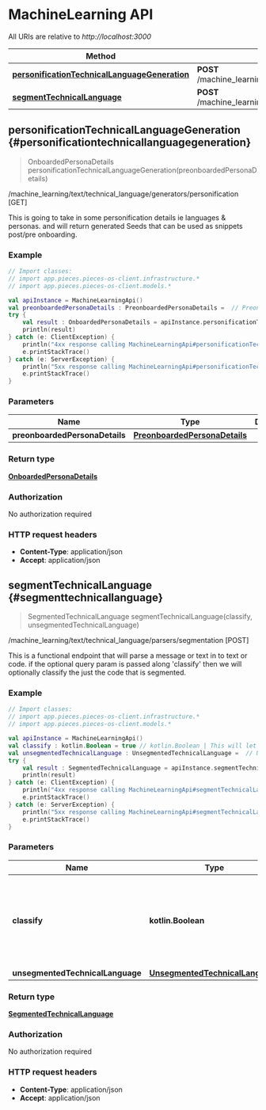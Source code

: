 # MachineLearning API

All URIs are relative to *http://localhost:3000*

Method | HTTP request
------------- | -------------
[**personificationTechnicalLanguageGeneration**](#personificationtechnicallanguagegeneration) | **POST** /machine_learning/text/technical_language/generators/personification
[**segmentTechnicalLanguage**](#segmenttechnicallanguage) | **POST** /machine_learning/text/technical_language/parsers/segmentation


<a id="personificationTechnicalLanguageGeneration"></a>
## **personificationTechnicalLanguageGeneration** {#personificationtechnicallanguagegeneration}
> OnboardedPersonaDetails personificationTechnicalLanguageGeneration(preonboardedPersonaDetails)

/machine_learning/text/technical_language/generators/personification [GET]

This is going to take in some personification details ie languages &amp; personas.  and will return generated Seeds that can be used as snippets post/pre onboarding.

### Example
```kotlin
// Import classes:
// import app.pieces.pieces-os-client.infrastructure.*
// import app.pieces.pieces-os-client.models.*

val apiInstance = MachineLearningApi()
val preonboardedPersonaDetails : PreonboardedPersonaDetails =  // PreonboardedPersonaDetails | 
try {
    val result : OnboardedPersonaDetails = apiInstance.personificationTechnicalLanguageGeneration(preonboardedPersonaDetails)
    println(result)
} catch (e: ClientException) {
    println("4xx response calling MachineLearningApi#personificationTechnicalLanguageGeneration")
    e.printStackTrace()
} catch (e: ServerException) {
    println("5xx response calling MachineLearningApi#personificationTechnicalLanguageGeneration")
    e.printStackTrace()
}
```

### Parameters

Name | Type | Description  | Notes
------------- | ------------- | ------------- | -------------
 **preonboardedPersonaDetails** | [**PreonboardedPersonaDetails**](../models/PreonboardedPersonaDetails)|  | [optional] 

### Return type

[**OnboardedPersonaDetails**](../models/OnboardedPersonaDetails)

### Authorization

No authorization required

### HTTP request headers

 - **Content-Type**: application/json
 - **Accept**: application/json

<a id="segmentTechnicalLanguage"></a>
## **segmentTechnicalLanguage** {#segmenttechnicallanguage}
> SegmentedTechnicalLanguage segmentTechnicalLanguage(classify, unsegmentedTechnicalLanguage)

/machine_learning/text/technical_language/parsers/segmentation [POST]

This is a functional endpoint that will parse a message or text in to text or code.  if the optional query param is passed along &#39;classify&#39; then we will optionally classify the just the code that is segmented.

### Example
```kotlin
// Import classes:
// import app.pieces.pieces-os-client.infrastructure.*
// import app.pieces.pieces-os-client.models.*

val apiInstance = MachineLearningApi()
val classify : kotlin.Boolean = true // kotlin.Boolean | This will let us know if you want us to classifiy your code, this is default to false.
val unsegmentedTechnicalLanguage : UnsegmentedTechnicalLanguage =  // UnsegmentedTechnicalLanguage | 
try {
    val result : SegmentedTechnicalLanguage = apiInstance.segmentTechnicalLanguage(classify, unsegmentedTechnicalLanguage)
    println(result)
} catch (e: ClientException) {
    println("4xx response calling MachineLearningApi#segmentTechnicalLanguage")
    e.printStackTrace()
} catch (e: ServerException) {
    println("5xx response calling MachineLearningApi#segmentTechnicalLanguage")
    e.printStackTrace()
}
```

### Parameters

Name | Type | Description  | Notes
------------- | ------------- | ------------- | -------------
 **classify** | **kotlin.Boolean**| This will let us know if you want us to classifiy your code, this is default to false. | [optional] 
 **unsegmentedTechnicalLanguage** | [**UnsegmentedTechnicalLanguage**](../models/UnsegmentedTechnicalLanguage)|  | [optional] 

### Return type

[**SegmentedTechnicalLanguage**](../models/SegmentedTechnicalLanguage)

### Authorization

No authorization required

### HTTP request headers

 - **Content-Type**: application/json
 - **Accept**: application/json

